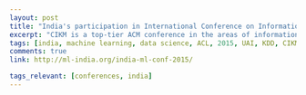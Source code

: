```yaml
---
layout: post
title: "India's participation in International Conference on Information and Knowledge Management (CIKM 2015)"
excerpt: "CIKM is a top-tier ACM conference in the areas of information retrieval, knowledge management and databases. Since 1992, it has successfully brought together leading researchers and developers from the three communities, with the purpose of identifying challenging problems facing the development of advanced knowledge and information systems, and shaping future research directions through the publication of high quality, applied and theoretical research findings."
tags: [india, machine learning, data science, ACL, 2015, UAI, KDD, CIKM]
comments: true
link: http://ml-india.org/india-ml-conf-2015/

tags_relevant: [conferences, india]
---
```

